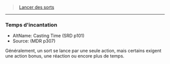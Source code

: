﻿---
!GenericItem
Name: Temps d'incantation
AltName: Casting Time (SRD p101)
Source: (MDR p307)
Id: spellcasting_hd.md#temps-dincantation
ParentLink: spellcasting_hd.md#lancer-des-sorts
ParentName: Lancer des sorts
NameLevel: 3
Attributes:
  Name: Temps d'incantation
  Markdown: >+
    ### <!--Name-->Temps d'incantation<!--/Name-->


    - AltName: <!--AltName-->Casting Time (SRD p101)<!--/AltName-->

    - Source: <!--Source-->(MDR p307)<!--/Source-->


    Généralement, un sort se lance par une seule action, mais certains exigent une action bonus, une réaction ou encore plus de temps.

  AltName: Casting Time (SRD p101)
  Source: (MDR p307)
AttributesDictionary: >+
  Name: Temps d'incantation

  Markdown: >+

    ### <!--Name-->Temps d'incantation<!--/Name-->





    - AltName: <!--AltName-->Casting Time (SRD p101)<!--/AltName-->



    - Source: <!--Source-->(MDR p307)<!--/Source-->





    Généralement, un sort se lance par une seule action, mais certains exigent une action bonus, une réaction ou encore plus de temps.



  AltName: Casting Time (SRD p101)

  Source: (MDR p307)

---
> [Lancer des sorts](hd_spellcasting.md)

---

### Temps d'incantation

- AltName: Casting Time (SRD p101)
- Source: (MDR p307)

Généralement, un sort se lance par une seule action, mais certains exigent une action bonus, une réaction ou encore plus de temps.

